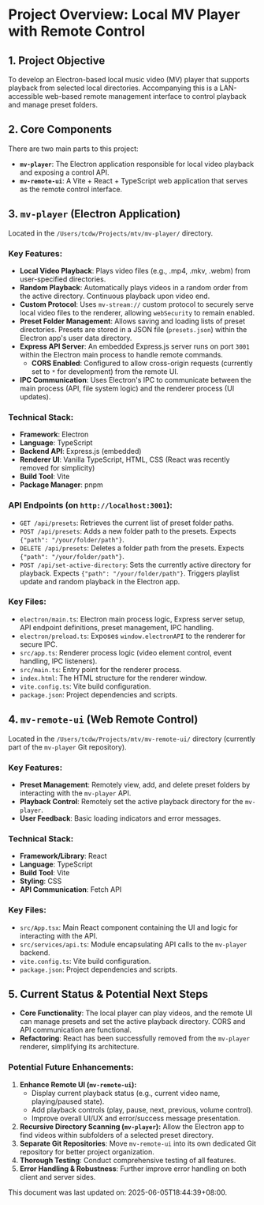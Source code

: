 # Project Overview: Local MV Player with Remote Control

## 1. Project Objective

To develop an Electron-based local music video (MV) player that supports playback from selected local directories. Accompanying this is a LAN-accessible web-based remote management interface to control playback and manage preset folders.

## 2. Core Components

There are two main parts to this project:

*   **`mv-player`**: The Electron application responsible for local video playback and exposing a control API.
*   **`mv-remote-ui`**: A Vite + React + TypeScript web application that serves as the remote control interface.

## 3. `mv-player` (Electron Application)

Located in the `/Users/tcdw/Projects/mtv/mv-player/` directory.

### Key Features:

*   **Local Video Playback**: Plays video files (e.g., .mp4, .mkv, .webm) from user-specified directories.
*   **Random Playback**: Automatically plays videos in a random order from the active directory. Continuous playback upon video end.
*   **Custom Protocol**: Uses `mv-stream://` custom protocol to securely serve local video files to the renderer, allowing `webSecurity` to remain enabled.
*   **Preset Folder Management**: Allows saving and loading lists of preset directories. Presets are stored in a JSON file (`presets.json`) within the Electron app's user data directory.
*   **Express API Server**: An embedded Express.js server runs on port `3001` within the Electron main process to handle remote commands.
    *   **CORS Enabled**: Configured to allow cross-origin requests (currently set to `*` for development) from the remote UI.
*   **IPC Communication**: Uses Electron's IPC to communicate between the main process (API, file system logic) and the renderer process (UI updates).

### Technical Stack:

*   **Framework**: Electron
*   **Language**: TypeScript
*   **Backend API**: Express.js (embedded)
*   **Renderer UI**: Vanilla TypeScript, HTML, CSS (React was recently removed for simplicity)
*   **Build Tool**: Vite
*   **Package Manager**: pnpm

### API Endpoints (on `http://localhost:3001`):

*   `GET /api/presets`: Retrieves the current list of preset folder paths.
*   `POST /api/presets`: Adds a new folder path to the presets. Expects `{"path": "/your/folder/path"}`.
*   `DELETE /api/presets`: Deletes a folder path from the presets. Expects `{"path": "/your/folder/path"}`.
*   `POST /api/set-active-directory`: Sets the currently active directory for playback. Expects `{"path": "/your/folder/path"}`. Triggers playlist update and random playback in the Electron app.

### Key Files:

*   `electron/main.ts`: Electron main process logic, Express server setup, API endpoint definitions, preset management, IPC handling.
*   `electron/preload.ts`: Exposes `window.electronAPI` to the renderer for secure IPC.
*   `src/app.ts`: Renderer process logic (video element control, event handling, IPC listeners).
*   `src/main.ts`: Entry point for the renderer process.
*   `index.html`: The HTML structure for the renderer window.
*   `vite.config.ts`: Vite build configuration.
*   `package.json`: Project dependencies and scripts.

## 4. `mv-remote-ui` (Web Remote Control)

Located in the `/Users/tcdw/Projects/mtv/mv-remote-ui/` directory (currently part of the `mv-player` Git repository).

### Key Features:

*   **Preset Management**: Remotely view, add, and delete preset folders by interacting with the `mv-player` API.
*   **Playback Control**: Remotely set the active playback directory for the `mv-player`.
*   **User Feedback**: Basic loading indicators and error messages.

### Technical Stack:

*   **Framework/Library**: React
*   **Language**: TypeScript
*   **Build Tool**: Vite
*   **Styling**: CSS
*   **API Communication**: Fetch API

### Key Files:

*   `src/App.tsx`: Main React component containing the UI and logic for interacting with the API.
*   `src/services/api.ts`: Module encapsulating API calls to the `mv-player` backend.
*   `vite.config.ts`: Vite build configuration.
*   `package.json`: Project dependencies and scripts.

## 5. Current Status & Potential Next Steps

*   **Core Functionality**: The local player can play videos, and the remote UI can manage presets and set the active playback directory. CORS and API communication are functional.
*   **Refactoring**: React has been successfully removed from the `mv-player` renderer, simplifying its architecture.

### Potential Future Enhancements:

1.  **Enhance Remote UI (`mv-remote-ui`):**
    *   Display current playback status (e.g., current video name, playing/paused state).
    *   Add playback controls (play, pause, next, previous, volume control).
    *   Improve overall UI/UX and error/success message presentation.
2.  **Recursive Directory Scanning (`mv-player`):** Allow the Electron app to find videos within subfolders of a selected preset directory.
3.  **Separate Git Repositories**: Move `mv-remote-ui` into its own dedicated Git repository for better project organization.
4.  **Thorough Testing**: Conduct comprehensive testing of all features.
5.  **Error Handling & Robustness**: Further improve error handling on both client and server sides.

This document was last updated on: 2025-06-05T18:44:39+08:00.
